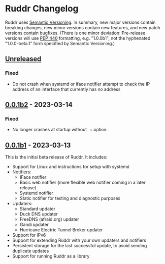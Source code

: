 Ruddr Changelog
===============

Ruddr uses [Semantic Versioning][semver]. In summary, new major versions
contain breaking changes, new minor versions contain new features, and new
patch versions contain bugfixes. (There is one minor deviation: Pre-release
versions will use [PEP 440][pep440] formatting, e.g.  "1.0.0b1", not the
hyphenated "1.0.0-beta.1" form specified by Semantic Versioning.)

[Unreleased]
------------

### Fixed

- Do not crash when systemd or iface notifier attempt to check the IP address
  of an interface that currently has no address

[0.0.1b2] - 2023-03-14
----------------------

### Fixed

- No longer crashes at startup without `-s` option

[0.0.1b1] - 2023-03-13
----------------------

This is the initial beta release of Ruddr. It includes:

- Support for Linux and instructions for setup with systemd
- Notifiers:
  * IFace notifier
  * Basic web notifier (more flexible web notifier coming in a later release)
  * Systemd notifier
  * Static notifier for testing and diagnostic purposes
- Updaters:
  * Standard updater
  * Duck DNS updater
  * FreeDNS (afraid.org) updater
  * Gandi updater
  * Hurricane Electric Tunnel Broker updater
- Support for IPv6
- Support for extending Ruddr with your own updaters and notifiers
- Persistent storage for the last successful update, to avoid sending duplicate
  updates
- Support for running Ruddr as a library

[semver]: https://semver.org/
[pep440]: https://www.python.org/dev/peps/pep-0440/#version-scheme

[Unreleased]: https://github.com/dominickpastore/ruddr/compare/v0.0.1b2...dev
[0.0.1b2]: https://github.com/dominickpastore/ruddr/compare/v0.0.1b1...v0.0.1b2
[0.0.1b1]: https://github.com/dominickpastore/ruddr/compare/v0.0.0...v0.0.1b1

